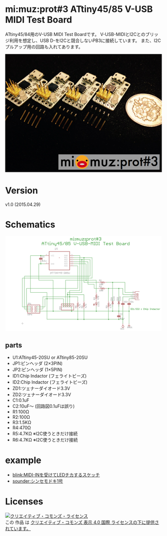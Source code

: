 # mi:muz:prot#3 ATtiny45/85 V-USB MIDI Test Board 

ATtiny45/84用のV-USB MIDI Test Boardです。
V-USB-MIDIとI2Cとのブリッジ利用を想定し、USB D-をI2Cと競合しないPB3に接続しています。
また、I2Cプルアップ用の回路も入れてあります。

![mi:muz:prot#3](mimuz-prot3-img.png)

# Version

v1.0 (2015.04.29)

# Schematics

![mimuz-prot3.png](mimuz-prot3.png)

## parts

- U1:ATtiny45-20SU or ATtiny85-20SU
- JP1:ピンヘッダ (2×3PIN)
- JP2:ピンヘッダ (1×5PIN)
- ID1:Chip Indactor (フェライトビーズ)
- ID2:Chip Indactor (フェライトビーズ)
- ZD1:ツェナーダイオード3.3V
- ZD2:ツェナーダイオード3.3V
- C1:0.1uF
- C2:10uF〜 (回路図0.1uFは誤り)
- R1:100Ω
- R2:100Ω
- R3:1.5KΩ
- R4:470Ω
- R5:4.7KΩ ※I2C使うときだけ接続
- R6:4.7KΩ ※I2C使うときだけ接続

# example

- [blink:MIDI-INを受けてLEDチカするスケッチ](https://github.com/tadfmac/mi-muz/tree/master/arduino/libraries/VUSBMidiATtiny/examples/blink)
- [sounder:シンセモドキ1号](https://github.com/tadfmac/mi-muz/tree/master/arduino/libraries/VUSBMidiATtiny/examples/sounder)

# Licenses

<a rel="license" href="http://creativecommons.org/licenses/by/4.0/"><img alt="クリエイティブ・コモンズ・ライセンス" style="border-width:0" src="https://i.creativecommons.org/l/by/4.0/88x31.png" /></a><br />この 作品 は <a rel="license" href="http://creativecommons.org/licenses/by/4.0/">クリエイティブ・コモンズ 表示 4.0 国際 ライセンスの下に提供されています。</a>






